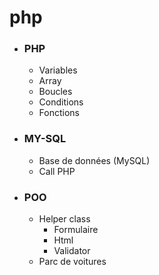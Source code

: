# php

* ### PHP
  + Variables
  + Array
  + Boucles
  + Conditions
  + Fonctions

* ### MY-SQL
  + Base de données (MySQL)
  + Call PHP

* ### POO
  + Helper class
      + Formulaire
      + Html
      + Validator
  + Parc de voitures
